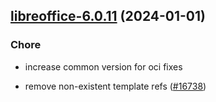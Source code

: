 

## [libreoffice-6.0.11](https://github.com/truecharts/charts/compare/libreoffice-6.0.10...libreoffice-6.0.11) (2024-01-01)

### Chore



- increase common version for oci fixes

- remove non-existent template refs ([#16738](https://github.com/truecharts/charts/issues/16738))